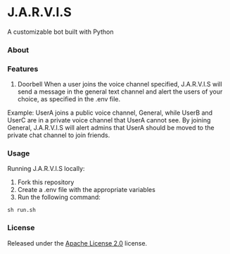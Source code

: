 # J.A.R.V.I.S
A customizable bot built with Python

### About

### Features
1. Doorbell
When a user joins the voice channel specified, J.A.R.V.I.S will send a message in the general text channel and alert the users of your choice, as specified in the .env file.

Example: 
UserA joins a public voice channel, General, while UserB and UserC are in a private voice channel that UserA cannot see. By joining General, J.A.R.V.I.S will alert admins that UserA should be moved to the private chat channel to join friends.

### Usage
Running J.A.R.V.I.S locally:
1. Fork this repository
2. Create a .env file with the appropriate variables
3. Run the following command:
```
sh run.sh
```

### License
Released under the [Apache License 2.0](https://github.com/Spiderjockey02/Discord-Bot/blob/master/LICENSE) license.
